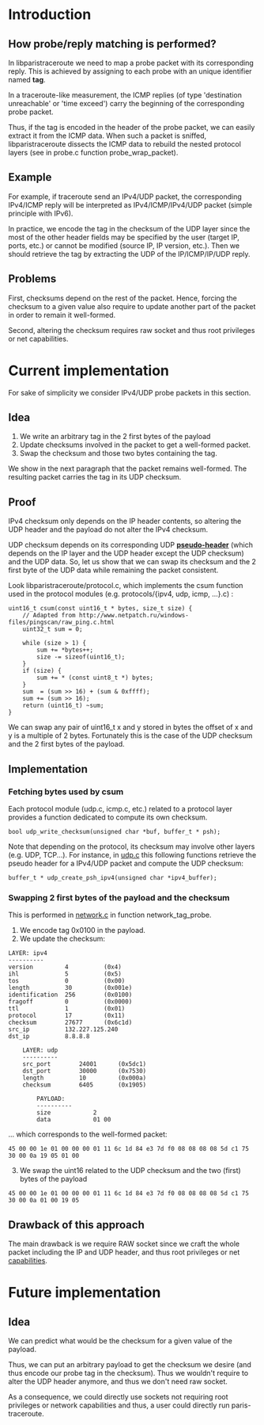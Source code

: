 # Introduction #

## How probe/reply matching is performed? ##

In libparistraceroute we need to map a probe packet with its corresponding reply. This is achieved by assigning to each probe with an unique identifier named **tag**.

In a traceroute-like measurement, the ICMP replies (of type 'destination unreachable' or 'time exceed') carry the beginning of the corresponding probe packet.

Thus, if the tag is encoded in the header of the probe packet, we can easily extract it from the ICMP data. When such a packet is sniffed, libparistraceroute dissects the ICMP data to rebuild the nested protocol layers (see in probe.c function probe\_wrap\_packet).

## Example ##

For example, if traceroute send an IPv4/UDP packet, the corresponding IPv4/ICMP reply will be interpreted as IPv4/ICMP/IPv4/UDP packet (simple principle with IPv6).

In practice, we encode the tag in the checksum of the UDP layer since the most of the other header fields may be specified by the user (target IP, ports, etc.) or cannot be modified (source IP, IP version, etc.). Then we should retrieve the tag by extracting the UDP of the IP/ICMP/IP/UDP reply.

## Problems ##

First, checksums depend on the rest of the packet. Hence, forcing the checksum to a given value also require to update another part of the packet in order to remain it well-formed.

Second, altering the checksum requires raw socket and thus root privileges or net capabilities.

# Current implementation #

For sake of simplicity we consider IPv4/UDP probe packets in this section.

## Idea ##

1) We write an arbitrary tag in the 2 first bytes of the payload
2) Update checksums involved in the packet to get a well-formed packet.
3) Swap the checksum and those two bytes containing the tag.

We show in the next paragraph that the packet remains well-formed. The resulting packet carries the tag in its UDP checksum.

## Proof ##

IPv4 checksum only depends on the IP header contents, so altering the UDP header and the payload do not alter the IPv4 checksum.

UDP checksum depends on its corresponding UDP **[pseudo-header](http://en.wikipedia.org/wiki/User_Datagram_Protocol#Pseudo-Headers)** (which depends on the IP layer and the UDP header except the UDP checksum) and the UDP data. So, let us show that we can swap its checksum and the 2 first byte of the UDP data while remaining the packet consistent.

Look libparistraceroute/protocol.c, which implements the csum function used in the protocol modules (e.g. protocols/{ipv4, udp, icmp, ...}.c) :

```
uint16_t csum(const uint16_t * bytes, size_t size) {
    // Adapted from http://www.netpatch.ru/windows-files/pingscan/raw_ping.c.html
    uint32_t sum = 0;

    while (size > 1) {
        sum += *bytes++;
        size -= sizeof(uint16_t);
    }
    if (size) {
        sum += * (const uint8_t *) bytes;
    }
    sum  = (sum >> 16) + (sum & 0xffff);
    sum += (sum >> 16);
    return (uint16_t) ~sum;
}
```

We can swap any pair of uint16\_t x and y stored in bytes the offset of x and y is a multiple of 2 bytes. Fortunately this is the case of the UDP checksum and the 2 first bytes of the payload.

## Implementation ##
### Fetching bytes used by csum ###

Each protocol module (udp.c, icmp.c, etc.) related to a protocol layer provides a function dedicated to compute its own checksum.

```
bool udp_write_checksum(unsigned char *buf, buffer_t * psh);
```

Note that depending on the protocol, its checksum may involve other layers (e.g. UDP, TCP...). For instance, in [udp.c](https://code.google.com/p/paris-traceroute/source/browse/libparistraceroute/libparistraceroute/protocols/udp.c?repo=libparistraceroute) this following functions retrieve the pseudo header for a IPv4/UDP packet and compute the UDP checksum:

```
buffer_t * udp_create_psh_ipv4(unsigned char *ipv4_buffer);
```

### Swapping 2 first bytes of the payload and the checksum ###

This is performed in [network.c](https://code.google.com/p/paris-traceroute/source/browse/libparistraceroute/libparistraceroute/network.c?repo=libparistraceroute) in function network\_tag\_probe.

1) We encode tag 0x0100 in the payload.
2) We update the checksum:

```
LAYER: ipv4
----------
version         4          (0x4)
ihl             5          (0x5)
tos             0          (0x00)
length          30         (0x001e)
identification  256        (0x0100)
fragoff         0          (0x0000)
ttl             1          (0x01)
protocol        17         (0x11)
checksum        27677      (0x6c1d)
src_ip          132.227.125.240
dst_ip          8.8.8.8

    LAYER: udp
    ----------
    src_port        24001      (0x5dc1)
    dst_port        30000      (0x7530)
    length          10         (0x000a)
    checksum        6405       (0x1905)

        PAYLOAD:
        ----------
        size            2
        data            01 00
```

... which corresponds to the well-formed packet:

```
45 00 00 1e 01 00 00 00 01 11 6c 1d 84 e3 7d f0 08 08 08 08 5d c1 75 30 00 0a 19 05 01 00
```

3) We swap the uint16 related to the UDP checksum and the two (first) bytes of the payload

```
45 00 00 1e 01 00 00 00 01 11 6c 1d 84 e3 7d f0 08 08 08 08 5d c1 75 30 00 0a 01 00 19 05
```

## Drawback of this approach ##

The main drawback is we require RAW socket since we craft the whole packet including the IP and UDP header, and thus root privileges or net  [capabilities](http://www.lindevdoc.org/wiki/Capability).

# Future implementation #

## Idea ##

We can predict what would be the checksum for a given value of the payload.

Thus, we can put an arbitrary payload to get the checksum we desire (and thus encode our probe tag in the checksum). Thus we wouldn't require to alter the UDP header anymore, and thus we don't need raw socket.

As a consequence, we could directly use sockets not requiring root privileges or network capabilities and thus, a user could directly run paris-traceroute.